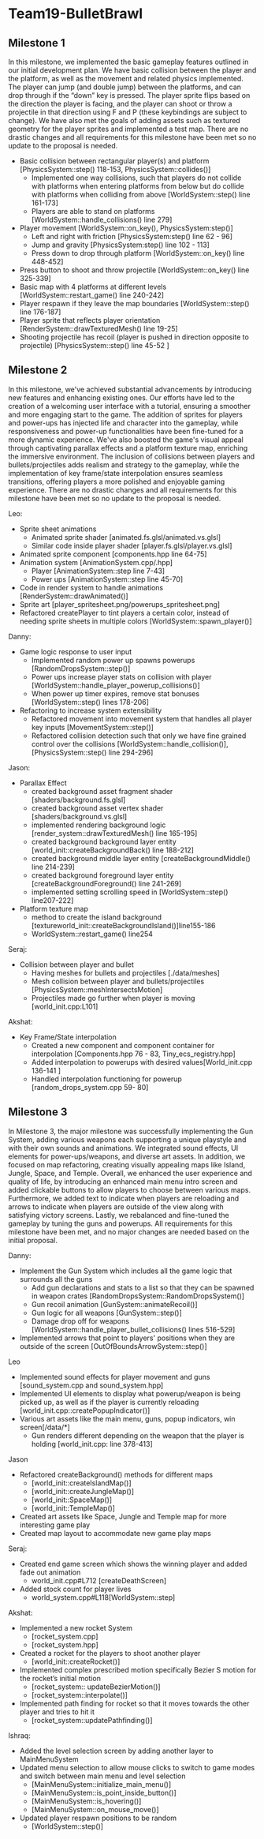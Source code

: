 # Team19-BulletBrawl
## Milestone 1

In this milestone, we implemented the basic gameplay features outlined in our initial development plan. We have basic collision between the player and the platform, as well as the movement and related physics implemented. The player can jump (and double jump) between the platforms, and can drop through if the “down” key is pressed. The player sprite flips based on the direction the player is facing, and the player can shoot or throw a projectile in that direction using F and P (these keybindings are subject to change).  We have also met the goals of adding assets such as textured geometry for the player sprites and implemented a test map. There are no drastic changes and all requirements for this milestone have been met so no update to the proposal is needed.


- Basic collision between rectangular player(s) and platform [PhysicsSystem::step() 118-153, PhysicsSystem::collides()]
  - Implemented one way collisions, such that players do not collide with platforms when entering platforms from below but do collide with platforms when colliding from above [WorldSystem::step() line 161-173]
  - Players are able to stand on platforms [WorldSystem::handle_collisions() line 279]
- Player movement [WorldSystem::on_key(), PhysicsSystem:step()]
  - Left and right with friction [PhysicsSystem:step() line 62 - 96]
  - Jump and gravity [PhysicsSystem:step() line 102 - 113]
  - Press down to drop through platform  [WorldSystem::on_key() line 448-452]
- Press button to shoot and throw projectile [WorldSystem::on_key() line 325-339]
- Basic map with 4 platforms at different levels [WorldSystem::restart_game() line 240-242]
- Player respawn if they leave the map boundaries [WorldSystem::step() line 176-187]
- Player sprite that reflects player orientation [RenderSystem::drawTexturedMesh() line 19-25]
- Shooting projectile has recoil (player is pushed in direction opposite to projectile) [PhysicsSystem::step() line 45-52 ]

## Milestone 2
In this milestone, we've achieved substantial advancements by introducing new features and enhancing existing ones. Our efforts have led to the creation of a welcoming user interface with a tutorial, ensuring a smoother and more engaging start to the game. The addition of sprites for players and power-ups has injected life and character into the gameplay, while responsiveness and power-up functionalities have been fine-tuned for a more dynamic experience. We've also boosted the game's visual appeal through captivating parallax effects and a platform texture map, enriching the immersive environment. The inclusion of collisions between players and bullets/projectiles adds realism and strategy to the gameplay, while the implementation of key frame/state interpolation ensures seamless transitions, offering players a more polished and enjoyable gaming experience. There are no drastic changes and all requirements for this milestone have been met so no update to the proposal is needed.

Leo:
- Sprite sheet animations
  - Animated sprite shader [animated.fs.glsl/animated.vs.glsl]
  - Similar code inside player shader [player.fs.glsl/player.vs.glsl]
- Animated sprite component [components.hpp line 64-75]
- Animation system [AnimationSystem.cpp/.hpp]
  - Player [AnimationSystem::step line 7-43]
  - Power ups [AnimationSystem::step line 45-70]
- Code in render system to handle animations [RenderSystem::drawAnimated()]
- Sprite art [player_spritesheet.png/powerups_spritesheet.png]
- Refactored createPlayer to tint players a certain color, instead of needing sprite sheets in multiple colors [WorldSystem::spawn_player()]

Danny:
- Game logic response to user input
  - Implemented random power up spawns powerups [RandomDropsSystem::step()]
  - Power ups increase player stats on collision with player [WorldSystem::handle_player_powerup_collisions()]
  - When power up timer expires, remove stat bonuses [WorldSystem::step() lines 178-206]
- Refactoring to increase system extensibility
  - Refactored movement into movement system that handles all player key inputs [MovementSystem::step()]
  - Refactored collision detection such that only we have fine grained control over the collisions [WorldSystem::handle_collision()], [PhysicsSystem::step() line 294-296]

Jason:
- Parallax Effect
  - created background asset fragment shader [shaders/background.fs.glsl]
  - created background asset vertex shader [shaders/background.vs.glsl]
  - implemented rendering background logic [render_system::drawTexturedMesh() line 165-195]
  - created background background layer entity [world_init::createBackgroundBack() line 188-212]
  - created background middle layer entity [createBackgroundMiddle() line 214-239]
  - created background foreground layer entity [createBackgroundForeground() line 241-269]
  - implemented setting scrolling speed in [WorldSystem::step() line207-222]
- Platform texture map
  - method to create the island background [textureworld_init::createBackgroundIsland()]line155-186
  - WorldSystem::restart_game() line254

Seraj:
- Collision between player and bullet
	- Having meshes for bullets and projectiles [./data/meshes]
	- Mesh collision between player and bullets/projectiles [PhysicsSystem::meshIntersectsMotion]
	- Projectiles made go further when player is moving [world_init.cpp:L101]

Akshat: 
- Key Frame/State interpolation
  - Created a new component and component container for interpolation  [Components.hpp 76 - 83, Tiny_ecs_registry.hpp]
  - Added interpolation to powerups with desired values[World_init.cpp 136-141 ]
  - Handled interpolation functioning for powerup [random_drops_system.cpp 59- 80]

## Milestone 3
In Milestone 3, the major milestone was successfully implementing the Gun System, adding various weapons each supporting a unique playstyle and with their own sounds and animations. We integrated sound effects, UI elements for power-ups/weapons, and diverse art assets. In addition, we focused on map refactoring, creating visually appealing maps like Island, Jungle, Space, and Temple. Overall, we enhanced the user experience and quality of life, by introducing an enhanced main menu intro screen and added clickable buttons to allow players to choose between various maps. Furthermore, we added text to indicate when players are reloading and arrows to indicate when players are outside of the view along with satisfying victory screens. Lastly, we rebalanced and fine-tuned the gameplay by tuning the guns and powerups. All requirements for this milestone have been met, and no major changes are needed based on the initial proposal.

Danny:
- Implement the Gun System which includes all the game logic that surrounds all the guns
  - Add gun declarations and stats to a list so that they can be spawned in weapon crates [RandomDropsSystem::RandomDropsSystem()]
  - Gun recoil animation [GunSystem::animateRecoil()]
  - Gun logic for all weapons [GunSystem::step()]
  - Damage drop off for weapons [WorldSystem::handle_player_bullet_collisions() lines 516-529]
- Implemented arrows that point to players' positions when they are outside of the screen [OutOfBoundsArrowSystem::step()]

Leo
- Implemented sound effects for player movement and guns [sound_system.cpp and sound_system.hpp]
- Implemented UI elements to display what powerup/weapon is being picked up, as well as if the player is currently reloading [world_init.cpp::createPopupIndicator()]
- Various art assets like the main menu, guns, popup indicators, win screen[/data/*]
  - Gun renders different depending on the weapon that the player is holding [world_init.cpp: line 378-413]

Jason
- Refactored createBackground() methods for different maps
  - [world_init::createIslandMap()]
  - [world_init::createJungleMap()]
  - [world_init::SpaceMap()]
  - [world_init::TempleMap()]
- Created art assets like Space, Jungle and Temple map for more interesting game play
- Created map layout to accommodate new game play maps


Seraj:
- Created end game screen which shows the winning player and added fade out animation
  - world_init.cpp#L712 [createDeathScreen]
- Added stock count for player lives
  - world_system.cpp#L118[WorldSystem::step]

Akshat:
- Implemented a new rocket System
  - [rocket_system.cpp]
  - [rocket_system.hpp]
- Created a rocket for the players to shoot another player
  - [world_init::createRocket()]
- Implemented complex prescribed motion specifically Bezier S motion for the rocket’s initial motion
  - [rocket_system:: updateBezierMotion()]
  - [rocket_system::interpolate()]
- Implemented path finding for rocket so that it moves towards the other player and tries to hit it
  - [rocket_system::updatePathfinding()]

Ishraq:
- Added the level selection screen by adding another layer to MainMenuSystem
- Updated menu selection to allow mouse clicks to switch to game modes and switch between main menu and level selection
  - [MainMenuSystem::initialize_main_menu()]
  - [MainMenuSystem::is_point_inside_button()]
  - [MainMenuSystem::is_hovering()]
  - [MainMenuSystem::on_mouse_move()]
- Updated player respawn positions to be random
  - [WorldSystem::step()]
